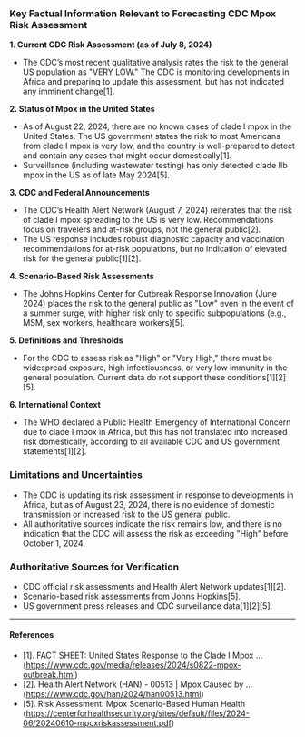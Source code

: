 ### Key Factual Information Relevant to Forecasting CDC Mpox Risk Assessment

**1. Current CDC Risk Assessment (as of July 8, 2024)**
- The CDC’s most recent qualitative analysis rates the risk to the general US population as "VERY LOW." The CDC is monitoring developments in Africa and preparing to update this assessment, but has not indicated any imminent change[1].

**2. Status of Mpox in the United States**
- As of August 22, 2024, there are no known cases of clade I mpox in the United States. The US government states the risk to most Americans from clade I mpox is very low, and the country is well-prepared to detect and contain any cases that might occur domestically[1].
- Surveillance (including wastewater testing) has only detected clade IIb mpox in the US as of late May 2024[5].

**3. CDC and Federal Announcements**
- The CDC’s Health Alert Network (August 7, 2024) reiterates that the risk of clade I mpox spreading to the US is very low. Recommendations focus on travelers and at-risk groups, not the general public[2].
- The US response includes robust diagnostic capacity and vaccination recommendations for at-risk populations, but no indication of elevated risk for the general public[1][2].

**4. Scenario-Based Risk Assessments**
- The Johns Hopkins Center for Outbreak Response Innovation (June 2024) places the risk to the general public as "Low" even in the event of a summer surge, with higher risk only to specific subpopulations (e.g., MSM, sex workers, healthcare workers)[5].

**5. Definitions and Thresholds**
- For the CDC to assess risk as "High" or "Very High," there must be widespread exposure, high infectiousness, or very low immunity in the general population. Current data do not support these conditions[1][2][5].

**6. International Context**
- The WHO declared a Public Health Emergency of International Concern due to clade I mpox in Africa, but this has not translated into increased risk domestically, according to all available CDC and US government statements[1][2].

### Limitations and Uncertainties
- The CDC is updating its risk assessment in response to developments in Africa, but as of August 23, 2024, there is no evidence of domestic transmission or increased risk to the US general public.
- All authoritative sources indicate the risk remains low, and there is no indication that the CDC will assess the risk as exceeding "High" before October 1, 2024.

### Authoritative Sources for Verification
- CDC official risk assessments and Health Alert Network updates[1][2].
- Scenario-based risk assessments from Johns Hopkins[5].
- US government press releases and CDC surveillance data[1][2][5].

---

#### References

- [1]. FACT SHEET: United States Response to the Clade I Mpox ... (https://www.cdc.gov/media/releases/2024/s0822-mpox-outbreak.html)
- [2]. Health Alert Network (HAN) - 00513 | Mpox Caused by ... (https://www.cdc.gov/han/2024/han00513.html)
- [5]. Risk Assessment: Mpox Scenario-Based Human Health (https://centerforhealthsecurity.org/sites/default/files/2024-06/20240610-mpoxriskassessment.pdf)